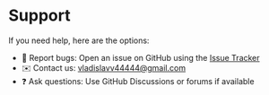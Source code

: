 # Support

If you need help, here are the options:

- 🐞 Report bugs: Open an issue on GitHub using the [Issue Tracker](https://github.com/vladyslav-yarko/live-crypto-viewer/issues)
- ✉️ Contact us: vladislavv44444@gmail.com
- ❓ Ask questions: Use GitHub Discussions or forums if available

